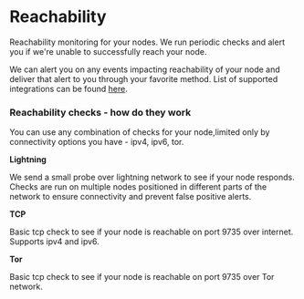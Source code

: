 # Reachability

Reachability monitoring for your nodes. We run periodic checks and alert you if we're unable to successfully reach your node.

We can alert you on any events impacting reachability of your node and deliver that alert to you through your favorite method. List of supported integrations can be found [here](../bolt.observer/integrations/).



### Reachability checks - how do they work&#x20;

You can use any combination of checks for your node,limited only by connectivity options you have - ipv4, ipv6, tor.

**Lightning**

We send a small probe over lightning network to see if your node responds. Checks are run on multiple nodes positioned in different parts of the network to ensure connectivity and prevent false positive alerts.

**TCP**

Basic tcp check to see if your node is reachable on port 9735 over internet. Supports ipv4 and ipv6.

**Tor**

Basic tcp check to see if your node is reachable on port 9735 over Tor network.
